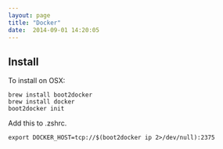 ```yaml
---
layout: page
title: "Docker"
date:  2014-09-01 14:20:05
---
```


## Install

To install on OSX:

    brew install boot2docker
    brew install docker
    boot2docker init

Add this to .zshrc.

    export DOCKER_HOST=tcp://$(boot2docker ip 2>/dev/null):2375

